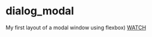 # dialog_modal
My first layout of a modal window using flexbox)
[WATCH](https://nick-rachkevich.github.io/dialog_modal/)
